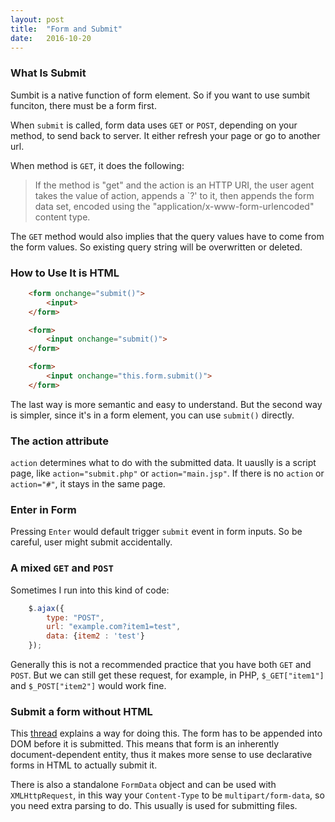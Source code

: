 ```yaml
---
layout: post
title:  "Form and Submit"
date:   2016-10-20
---
```


### What Is Submit
Sumbit is a native function of form element. So if you want to use sumbit funciton, there must be a form first.

When `submit` is called, form data uses `GET` or `POST`, depending on your method, to send back to server. It either refresh your page or go to another url. 

When method is `GET`, it does the following:

>If the method is "get" and the action is an HTTP URI, the user agent takes the value of action, appends a `?' to it, then appends the form data set, encoded using the "application/x-www-form-urlencoded" content type.

The `GET` method would also implies that the query values have to come from the form values. So existing query string will be overwritten or deleted.

### How to Use It is HTML

```html
    <form onchange="submit()">
        <input>
    </form>

    <form>
        <input onchange="submit()">
    </form>

    <form>
        <input onchange="this.form.submit()">
    </form>
```

The last way is more semantic and easy to understand. But the second way is simpler, since it's in a form element, you can use `submit()` directly.

### The action attribute

`action` determines what to do with the submitted data. It uauslly is a script page, like `action="submit.php"` or `action="main.jsp"`. If there is no `action` or `action="#"`, it stays in the same page. 

### Enter in Form

Pressing `Enter` would default trigger `submit` event in form inputs. So be careful, user might submit accidentally.

### A mixed `GET` and `POST`

Sometimes I run into this kind of code:
```javascript
    $.ajax({
        type: "POST",
        url: "example.com?item1=test",
        data: {item2 : 'test'}
    });
```
Generally this is not a recommended practice that you have both `GET` and `POST`. But we can still get these request, for example, in PHP, `$_GET["item1"]` and `$_POST["item2"]` would work fine.

### Submit a form without HTML

This [thread](http://stackoverflow.com/questions/133925/javascript-post-request-like-a-form-submit) explains a way for doing this. The form has to be appended into DOM before it is submitted. This means that form is an inherently document-dependent entity, thus it makes more sense to use declarative forms in HTML to actually submit it.

There is also a standalone `FormData` object and can be used with `XMLHttpRequest`, in this way your `Content-Type` to be `multipart/form-data`, so you need extra parsing to do. This usually is used for submitting files.
